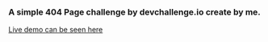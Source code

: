 ### A simple 404 Page challenge by devchallenge.io create by me.

[Live demo can be seen here](https://404-page-devchallenge-by-awais.netlify.app/)
